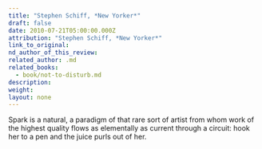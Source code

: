 ```yaml
---
title: "Stephen Schiff, *New Yorker*"
draft: false
date: 2010-07-21T05:00:00.000Z
attribution: "Stephen Schiff, *New Yorker*"
link_to_original:
nd_author_of_this_review:
related_author: .md
related_books:
  - book/not-to-disturb.md
description:
weight:
layout: none
---
```

Spark is a natural, a paradigm of that rare sort of artist from whom work of the highest quality flows as elementally as current through a circuit: hook her to a pen and the juice purls out of her.

